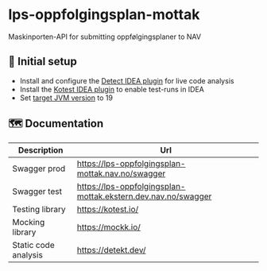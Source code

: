 # lps-oppfolgingsplan-mottak
Maskinporten-API for submitting oppfølgingsplaner to NAV

## 🚀 Initial setup
- Install and configure the [Detect IDEA plugin](https://plugins.jetbrains.com/plugin/10761-detekt) for live code analysis
- Install the [Kotest IDEA plugin](https://plugins.jetbrains.com/plugin/14080-kotest) to enable test-runs in IDEA
- Set [target JVM version](https://www.jetbrains.com/help/idea/compiler-kotlin-compiler.html#kotlin-compiler-jvm-settings) to 19

## 🗺️ Documentation
| Description          | Url                                                           |
|----------------------|---------------------------------------------------------------|
| Swagger prod         | https://lps-oppfolgingsplan-mottak.nav.no/swagger             |
| Swagger test         | https://lps-oppfolgingsplan-mottak.ekstern.dev.nav.no/swagger |
| Testing library      | https://kotest.io/                                            |
| Mocking library      | https://mockk.io/                                             |
| Static code analysis | https://detekt.dev/                                           |

